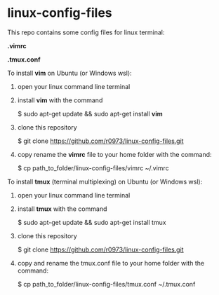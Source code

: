 # linux-config-files
This repo contains some config files for linux terminal:

**.vimrc**

**.tmux.conf**

To install **vim** on Ubuntu (or Windows wsl):
1. open your linux command line terminal
2. install **vim** with the command
   
   $ sudo apt-get update && sudo apt-get install **vim**

3. clone this repository
   
   $ git clone https://github.com/r0973/linux-config-files.git

4. copy rename the **vimrc** file to your home folder with the command:
   
   $ cp path_to_folder/linux-config-files/vimrc ~/.vimrc
   
   
To install **tmux** (terminal multiplexing) on Ubuntu (or Windows wsl):
1. open your linux command line terminal
2. install **tmux** with the command
   
   $ sudo apt-get update && sudo apt-get install tmux

3. clone this repository
   
   $ git clone https://github.com/r0973/linux-config-files.git

4. copy and rename the tmux.conf file to your home folder with the command:
   
   $ cp path_to_folder/linux-config-files/tmux.conf ~/.tmux.conf 
